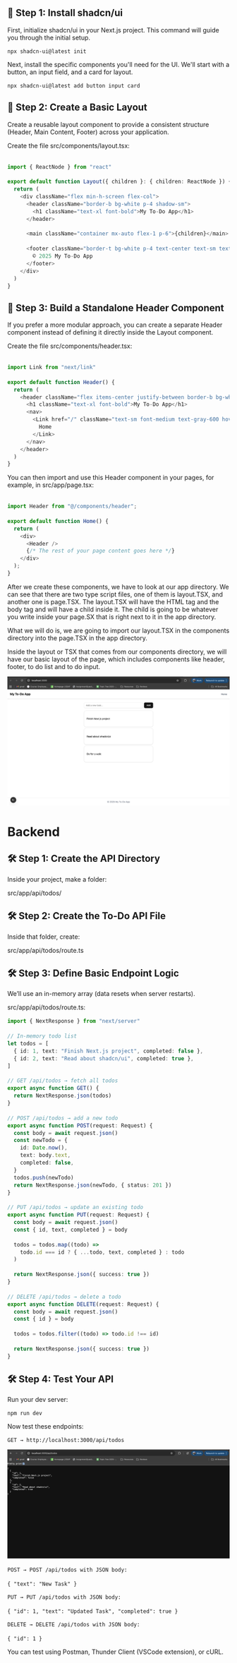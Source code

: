 ## 🚀 Step 1: Install shadcn/ui
First, initialize shadcn/ui in your Next.js project. This command will guide you through the initial setup.
```
npx shadcn-ui@latest init
```
Next, install the specific components you'll need for the UI. We'll start with a button, an input field, and a card for layout.

```
npx shadcn-ui@latest add button input card
```

## 📂 Step 2: Create a Basic Layout
Create a reusable layout component to provide a consistent structure (Header, Main Content, Footer) across your application.

Create the file src/components/layout.tsx:

```TypeScript

import { ReactNode } from "react"

export default function Layout({ children }: { children: ReactNode }) {
  return (
    <div className="flex min-h-screen flex-col">
      <header className="border-b bg-white p-4 shadow-sm">
        <h1 className="text-xl font-bold">My To-Do App</h1>
      </header>

      <main className="container mx-auto flex-1 p-6">{children}</main>

      <footer className="border-t bg-white p-4 text-center text-sm text-gray-500">
        © 2025 My To-Do App
      </footer>
    </div>
  )
}
```

## 📂 Step 3: Build a Standalone Header Component
If you prefer a more modular approach, you can create a separate Header component instead of defining it directly inside the Layout component.

Create the file src/components/header.tsx:

```TypeScript

import Link from "next/link"

export default function Header() {
  return (
    <header className="flex items-center justify-between border-b bg-white p-4 shadow-sm">
      <h1 className="text-xl font-bold">My To-Do App</h1>
      <nav>
        <Link href="/" className="text-sm font-medium text-gray-600 hover:text-black">
          Home
        </Link>
      </nav>
    </header>
  )
}
```

You can then import and use this Header component in your pages, for example, in src/app/page.tsx:

```TypeScript

import Header from "@/components/header";

export default function Home() {
  return (
    <div>
      <Header />
      {/* The rest of your page content goes here */}
    </div>
  );
}
```

After we create these components, we have to look at our app directory. We can see that there are two type script files, one of them is layout.TSX, and another one is page.TSX. The layout.TSX will have the HTML tag and the body tag and will have a child inside it. 
The child is going to be whatever you write inside your page.SX that is right next to it in the app directory. 

What we will do is, we are going to import our layout.TSX in the components directory into the page.TSX in the app directory.

Inside the layout or TSX that comes from our components directory, we will have our basic layout of the page, which includes components like header, footer, to do list and to do input.

![alt text](./readme-images/image.png)



# Backend

## 🛠 Step 1: Create the API Directory

Inside your project, make a folder:

src/app/api/todos/

## 🛠 Step 2: Create the To-Do API File

Inside that folder, create:

src/app/api/todos/route.ts

## 🛠 Step 3: Define Basic Endpoint Logic

We’ll use an in-memory array (data resets when server restarts).

src/app/api/todos/route.ts:

```ts
import { NextResponse } from "next/server"

// In-memory todo list
let todos = [
  { id: 1, text: "Finish Next.js project", completed: false },
  { id: 2, text: "Read about shadcn/ui", completed: true },
]

// GET /api/todos → fetch all todos
export async function GET() {
  return NextResponse.json(todos)
}

// POST /api/todos → add a new todo
export async function POST(request: Request) {
  const body = await request.json()
  const newTodo = {
    id: Date.now(),
    text: body.text,
    completed: false,
  }
  todos.push(newTodo)
  return NextResponse.json(newTodo, { status: 201 })
}

// PUT /api/todos → update an existing todo
export async function PUT(request: Request) {
  const body = await request.json()
  const { id, text, completed } = body

  todos = todos.map((todo) =>
    todo.id === id ? { ...todo, text, completed } : todo
  )

  return NextResponse.json({ success: true })
}

// DELETE /api/todos → delete a todo
export async function DELETE(request: Request) {
  const body = await request.json()
  const { id } = body

  todos = todos.filter((todo) => todo.id !== id)

  return NextResponse.json({ success: true })
}
```

## 🛠 Step 4: Test Your API

Run your dev server:

```
npm run dev
```

Now test these endpoints:
```
GET → http://localhost:3000/api/todos
```

![alt text](./readme-images/api.png)

```
POST → POST /api/todos with JSON body:

{ "text": "New Task" }
```

```
PUT → PUT /api/todos with JSON body:

{ "id": 1, "text": "Updated Task", "completed": true }
```

```
DELETE → DELETE /api/todos with JSON body:

{ "id": 1 }
```

You can test using Postman, Thunder Client (VSCode extension), or cURL.